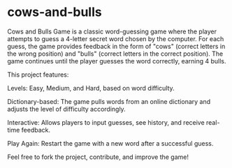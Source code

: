 # cows-and-bulls
Cows and Bulls Game is a classic word-guessing game where the player attempts to guess a 4-letter secret word chosen by the computer. For each guess, the game provides feedback in the form of "cows" (correct letters in the wrong position) and "bulls" (correct letters in the correct position). The game continues until the player guesses the word correctly, earning 4 bulls.

This project features:

Levels: Easy, Medium, and Hard, based on word difficulty.

Dictionary-based: The game pulls words from an online dictionary and adjusts the level of difficulty accordingly.

Interactive: Allows players to input guesses, see history, and receive real-time feedback.

Play Again: Restart the game with a new word after a successful guess.

Feel free to fork the project, contribute, and improve the game!
